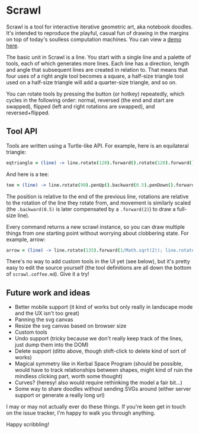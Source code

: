 Scrawl
======

Scrawl is a tool for interactive iterative geometric art, aka notebook doodles. It's intended to reproduce the playful, casual fun of drawing in the margins on top of today's soulless computation machines. You can view a [demo here](https://demos.samgentle.com/scrawl/).

The basic unit in Scrawl is a line. You start with a single line and a palette of tools, each of which generates more lines. Each line has a direction, length and angle that subsequent lines are created in relation to. That means that four uses of a right angle tool becomes a square, a half-size triangle tool used on a half-size triangle will add a quarter-size triangle, and so on.

You can rotate tools by pressing the button (or hotkey) repeatedly, which cycles in the following order: normal, reversed (the end and start are swapped), flipped (left and right rotations are swapped), and reversed+flipped.

Tool API
--------

Tools are written using a Turtle-like API. For example, here is an equilateral triangle:

```coffeescript
eqtriangle = (line) -> line.rotate(120).forward().rotate(120).forward()
```

And here is a tee:

```coffeescript
tee = (line) -> line.rotate(90).penUp().backward(0.5).penDown().forward(2)
```

The position is relative to the end of the previous line, rotations are relative to the rotation of the line they rotate from, and movement is similarly scaled (the `.backward(0.5)` is later compensated by a `.forward(2)`) to draw a full-size line).

Every command returns a new scrawl instance, so you can draw multiple things from one starting point without worrying about clobbering state. For example, arrow:

```coffeescript
arrow = (line) -> line.rotate(135).forward(1/Math.sqrt(2)); line.rotate(-135).forward(1/Math.sqrt(2))
```

There's no way to add custom tools in the UI yet (see below), but it's pretty easy to edit the source yourself (the tool definitions are all down the bottom of `scrawl.coffee.md`). Give it a try!

Future work and ideas
---------------------

* Better mobile support (it kind of works but only really in landscape mode and the UX isn't too great)
* Panning the svg canvas
* Resize the svg canvas based on browser size
* Custom tools
* Undo support (tricky because we don't really keep track of the lines, just dump them into the DOM)
* Delete support (ditto above, though shift-click to delete kind of sort of works)
* Magical symmetry like in Kerbal Space Program (should be possible, would have to track relationships between shapes, might kind of ruin the mindless clicking part, worth some thought)
* Curves? (heresy! also would require rethinking the model a fair bit...)
* Some way to share doodles without sending SVGs around (either server support or generate a really long url)

I may or may not actually ever do these things. If you're keen get in touch on the issue tracker, I'm happy to walk you through anything.

Happy scribbling!
